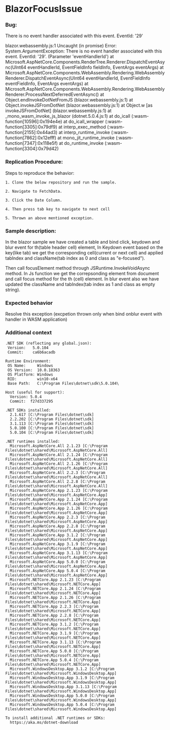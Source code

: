 # BlazorFocusIssue

### Bug:

There is no event handler associated with this event. EventId: '29'

blazor.webassembly.js:1 Uncaught (in promise) Error: System.ArgumentException: There is no event handler associated with this event. EventId: '29'. (Parameter 'eventHandlerId')
   at Microsoft.AspNetCore.Components.RenderTree.Renderer.DispatchEventAsync(UInt64 eventHandlerId, EventFieldInfo fieldInfo, EventArgs eventArgs)
   at Microsoft.AspNetCore.Components.WebAssembly.Rendering.WebAssemblyRenderer.DispatchEventAsync(UInt64 eventHandlerId, EventFieldInfo eventFieldInfo, EventArgs eventArgs)
   at Microsoft.AspNetCore.Components.WebAssembly.Rendering.WebAssemblyRenderer.ProcessNextDeferredEventAsync()
    at Object.endInvokeDotNetFromJS (blazor.webassembly.js:1)
    at Object.invokeJSFromDotNet (blazor.webassembly.js:1)
    at Object.w [as invokeJSFromDotNet] (blazor.webassembly.js:1)
    at _mono_wasm_invoke_js_blazor (dotnet.5.0.4.js:1)
    at do_icall (<anonymous>:wasm-function[10596]:0x194e4e)
    at do_icall_wrapper (<anonymous>:wasm-function[3305]:0x79df9)
    at interp_exec_method (<anonymous>:wasm-function[2155]:0x44ad3)
    at interp_runtime_invoke (<anonymous>:wasm-function[7862]:0x12efff)
    at mono_jit_runtime_invoke (<anonymous>:wasm-function[7347]:0x118e5f)
    at do_runtime_invoke (<anonymous>:wasm-function[3304]:0x79d42)
    
### Replication Procedure:
    
Steps to reproduce the behavior:

    1. Clone the below repository and run the sample.

    2. Navigate to FetchData.

    3. Click the Date Column.
    
    4. Then press tab key to navigate to next cell
    
    5. Thrown an above mentioned exception.
    
### Sample description:
 
 In the blazor sample we have created a table and bind click, keydown and blur event for th(table header cell) element, In Keydown event based on the key(like tab) we get the corresponding cell(current or next cell) and applied tabIndex and className(tab index as 0 and class as "e-focused").
 
 Then call focusElement method through JSRuntime.InvokeVoidAsync method. In Js function we get the correpsonding element from document and call focus method for the th (cell) element. In blur event also we have updated the className and tabIndex(tab index as 1 and class as empty string).
 
 ### Expected behavior
 
 Resolve this exception (excpetion thrown only when bind onblur event with handler in WASM application)
 
 ### Additional context
```
.NET SDK (reflecting any global.json):
 Version:   5.0.104
 Commit:    ca6b6acadb

Runtime Environment:
 OS Name:     Windows
 OS Version:  10.0.18363
 OS Platform: Windows
 RID:         win10-x64
 Base Path:   C:\Program Files\dotnet\sdk\5.0.104\

Host (useful for support):
  Version: 5.0.4
  Commit:  f27d337295

.NET SDKs installed:
  2.1.617 [C:\Program Files\dotnet\sdk]
  2.2.202 [C:\Program Files\dotnet\sdk]
  3.1.113 [C:\Program Files\dotnet\sdk]
  5.0.100 [C:\Program Files\dotnet\sdk]
  5.0.104 [C:\Program Files\dotnet\sdk]

.NET runtimes installed:
  Microsoft.AspNetCore.All 2.1.23 [C:\Program Files\dotnet\shared\Microsoft.AspNetCore.All]
  Microsoft.AspNetCore.All 2.1.24 [C:\Program Files\dotnet\shared\Microsoft.AspNetCore.All]
  Microsoft.AspNetCore.All 2.1.26 [C:\Program Files\dotnet\shared\Microsoft.AspNetCore.All]
  Microsoft.AspNetCore.All 2.2.3 [C:\Program Files\dotnet\shared\Microsoft.AspNetCore.All]
  Microsoft.AspNetCore.All 2.2.8 [C:\Program Files\dotnet\shared\Microsoft.AspNetCore.All]
  Microsoft.AspNetCore.App 2.1.23 [C:\Program Files\dotnet\shared\Microsoft.AspNetCore.App]
  Microsoft.AspNetCore.App 2.1.24 [C:\Program Files\dotnet\shared\Microsoft.AspNetCore.App]
  Microsoft.AspNetCore.App 2.1.26 [C:\Program Files\dotnet\shared\Microsoft.AspNetCore.App]
  Microsoft.AspNetCore.App 2.2.3 [C:\Program Files\dotnet\shared\Microsoft.AspNetCore.App]
  Microsoft.AspNetCore.App 2.2.8 [C:\Program Files\dotnet\shared\Microsoft.AspNetCore.App]
  Microsoft.AspNetCore.App 3.1.2 [C:\Program Files\dotnet\shared\Microsoft.AspNetCore.App]
  Microsoft.AspNetCore.App 3.1.9 [C:\Program Files\dotnet\shared\Microsoft.AspNetCore.App]
  Microsoft.AspNetCore.App 3.1.13 [C:\Program Files\dotnet\shared\Microsoft.AspNetCore.App]
  Microsoft.AspNetCore.App 5.0.0 [C:\Program Files\dotnet\shared\Microsoft.AspNetCore.App]
  Microsoft.AspNetCore.App 5.0.4 [C:\Program Files\dotnet\shared\Microsoft.AspNetCore.App]
  Microsoft.NETCore.App 2.1.23 [C:\Program Files\dotnet\shared\Microsoft.NETCore.App]
  Microsoft.NETCore.App 2.1.24 [C:\Program Files\dotnet\shared\Microsoft.NETCore.App]
  Microsoft.NETCore.App 2.1.26 [C:\Program Files\dotnet\shared\Microsoft.NETCore.App]
  Microsoft.NETCore.App 2.2.3 [C:\Program Files\dotnet\shared\Microsoft.NETCore.App]
  Microsoft.NETCore.App 2.2.8 [C:\Program Files\dotnet\shared\Microsoft.NETCore.App]
  Microsoft.NETCore.App 3.1.2 [C:\Program Files\dotnet\shared\Microsoft.NETCore.App]
  Microsoft.NETCore.App 3.1.9 [C:\Program Files\dotnet\shared\Microsoft.NETCore.App]
  Microsoft.NETCore.App 3.1.13 [C:\Program Files\dotnet\shared\Microsoft.NETCore.App]
  Microsoft.NETCore.App 5.0.0 [C:\Program Files\dotnet\shared\Microsoft.NETCore.App]
  Microsoft.NETCore.App 5.0.4 [C:\Program Files\dotnet\shared\Microsoft.NETCore.App]
  Microsoft.WindowsDesktop.App 3.1.2 [C:\Program Files\dotnet\shared\Microsoft.WindowsDesktop.App]
  Microsoft.WindowsDesktop.App 3.1.9 [C:\Program Files\dotnet\shared\Microsoft.WindowsDesktop.App]
  Microsoft.WindowsDesktop.App 3.1.13 [C:\Program Files\dotnet\shared\Microsoft.WindowsDesktop.App]
  Microsoft.WindowsDesktop.App 5.0.0 [C:\Program Files\dotnet\shared\Microsoft.WindowsDesktop.App]
  Microsoft.WindowsDesktop.App 5.0.4 [C:\Program Files\dotnet\shared\Microsoft.WindowsDesktop.App]

To install additional .NET runtimes or SDKs:
  https://aka.ms/dotnet-download
  
  ```


